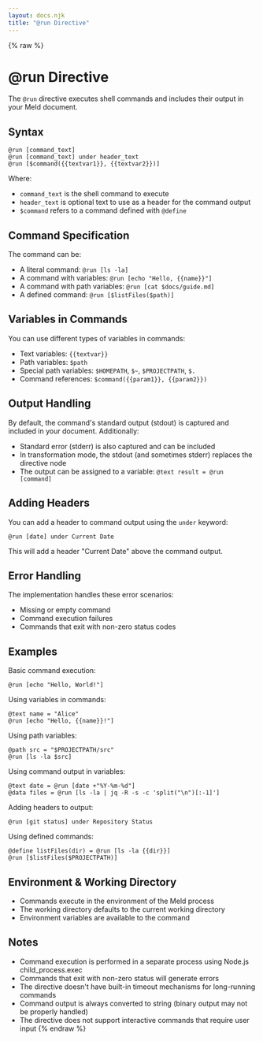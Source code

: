 ```yaml
---
layout: docs.njk
title: "@run Directive"
---
```


{% raw %}
# @run Directive

The `@run` directive executes shell commands and includes their output in your Meld document.

## Syntax

```meld
@run [command_text]
@run [command_text] under header_text
@run [$command({{textvar1}}, {{textvar2}})]
```

Where:
- `command_text` is the shell command to execute
- `header_text` is optional text to use as a header for the command output
- `$command` refers to a command defined with `@define`

## Command Specification

The command can be:
- A literal command: `@run [ls -la]`
- A command with variables: `@run [echo "Hello, {{name}}"]`
- A command with path variables: `@run [cat $docs/guide.md]`
- A defined command: `@run [$listFiles($path)]`

## Variables in Commands

You can use different types of variables in commands:
- Text variables: `{{textvar}}`
- Path variables: `$path`
- Special path variables: `$HOMEPATH`, `$~`, `$PROJECTPATH`, `$.`
- Command references: `$command({{param1}}, {{param2}})`

## Output Handling

By default, the command's standard output (stdout) is captured and included in your document. Additionally:

- Standard error (stderr) is also captured and can be included
- In transformation mode, the stdout (and sometimes stderr) replaces the directive node
- The output can be assigned to a variable: `@text result = @run [command]`

## Adding Headers

You can add a header to command output using the `under` keyword:

```meld
@run [date] under Current Date
```

This will add a header "Current Date" above the command output.

## Error Handling

The implementation handles these error scenarios:
- Missing or empty command
- Command execution failures
- Commands that exit with non-zero status codes

## Examples

Basic command execution:
```meld
@run [echo "Hello, World!"]
```

Using variables in commands:
```meld
@text name = "Alice"
@run [echo "Hello, {{name}}!"]
```

Using path variables:
```meld
@path src = "$PROJECTPATH/src"
@run [ls -la $src]
```

Using command output in variables:
```meld
@text date = @run [date +"%Y-%m-%d"]
@data files = @run [ls -la | jq -R -s -c 'split("\n")[:-1]']
```

Adding headers to output:
```meld
@run [git status] under Repository Status
```

Using defined commands:
```meld
@define listFiles(dir) = @run [ls -la {{dir}}]
@run [$listFiles($PROJECTPATH)]
```

## Environment & Working Directory

- Commands execute in the environment of the Meld process
- The working directory defaults to the current working directory
- Environment variables are available to the command

## Notes

- Command execution is performed in a separate process using Node.js child_process.exec
- Commands that exit with non-zero status will generate errors
- The directive doesn't have built-in timeout mechanisms for long-running commands
- Command output is always converted to string (binary output may not be properly handled)
- The directive does not support interactive commands that require user input
{% endraw %}